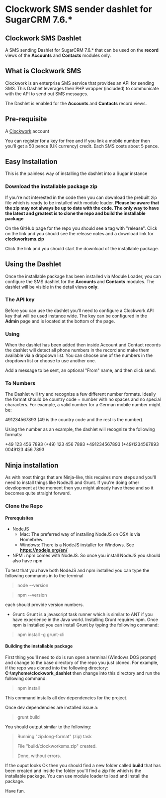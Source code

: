 # Clockwork SMS sender dashlet for SugarCRM 7.6.*

## Clockwork SMS Dashlet

A SMS sending Dashlet for SugarCRM 7.6.* that can be used on the **record** views of the **Accounts** and 
**Contacts** modules only.

## What is Clockwork SMS

Clockwork is an enterprise SMS service that provides an API for sending SMS.
This Dashlet leverages their PHP wrapper (included) to communicate with the API to send
out SMS messages.

The Dashlet is enabled for the **Accounts** and **Contacts** record views.

Pre-requisite
-------------

A [Clockwork](http://clockworksms.com "Clockwork") account

You can register for a key for free and if you link a mobile number then you'll get a
50 pence (UK currency) credit. Each SMS costs about 5 pence.


## Easy Installation

This is the painless way of installing the dashlet into a Sugar instance 

### Download the installable package zip

If you're not interested in the code then
you can download the prebuilt zip file which is ready to be installed with module loader.
__Please be aware that the zip may not always be up to date with the code. The only way to
 have the latest and greatest is to clone the repo and build the installable package__
 
On the GitHub page for the repo you should see a tag with "release". Click on the link
and you should see the release notes and a download link for __clockworksms.zip__

Click the link and you should start the download of the installable package.

## Using the Dashlet

Once the installable package has been installed via Module Loader, you can configure 
the SMS dashlet for the __Accounts__ and __Contacts__ modules. The dashlet will be
visible in the detail views __only__.

### The API key

Before you can use the dashlet you'll need to configure a Clockwork API key that will
be used instance wide. The key can be configured in the __Admin__ page and is located
at the bottom of the page.

### Using

When the dashlet has been added then inside Account and Contact records the dashlet
will detect all phone numbers in the record and make them available via a dropdown
list. You can choose one of the numbers in the dropdown list or choose to use another 
one.

Add a message to be sent, an optional "From" name, and then click send.

### To Numbers

The Dashlet will try and recognize a few different number formats. Ideally the format
should be country code + number with no spaces and no special characters. For example, a
valid number for a German mobile number might be:

491234567893 (49 is the country code and the rest is the number).

Using the number as an example, the dashlet will recognize the following formats:

+49 123 456 7893
(+49) 123 456 7893
+491234567893
(+49)1234567893
0049123 456 7893

## Ninja installation

As with most things that are Ninja-like, this requires more steps and you'll
need to install things like NodeJS and Grunt. If you're doing other development at the
moment then you might already have these and so it becomes quite straight forward.

### Clone the Repo

#### Prerequisites
 
 * NodeJS
    * Mac: The preferred way of installing NodeJS on OSX is via Homebrew.
    * Windows: There is a NodeJS installer for Windows. See __https://nodejs.org/en/__
 * NPM : npm comes with NodeJS. So once you install NodeJS you should also have npm
 
To test that you have both NodeJS and npm installed you can type the following commands in to the terminal
> node --version

> npm --version

each should provide version numbers.    

* Grunt: Grunt is a javascript task runner which is similar to ANT if you have
 experience in the Java world. Installing Grunt requires npm. Once npm is installed
 you can install Grunt by typing the following command:
 
> npm install -g grunt-cli
 
 
#### Building the installable package
 
 First thing you'll need to do is run open a terminal (Windows DOS prompt) and change
 to the base directory of the repo you just cloned. For example, if the repo was cloned
 into the following directory: __C:\myhome\clockwork_dashlet__ then change into this
 directory and run the following command:
 
> npm install

This command installs all dev dependencies for the project. 

Once dev dependencies are installed issue a:

> grunt build

You should output similar to the following:

> Running "zip:long-format" (zip) task
>
> File "build/clockworksms.zip" created.
>
> Done, without errors.

If the ouput looks Ok then you should find a new folder called __build__ that
has been created and inside the folder you'll find a zip file which is the installable
package. You can use module loader to load and install the package.

Have fun.

 
 





